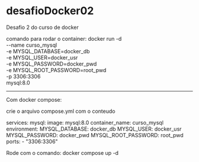 # desafioDocker02
Desafio 2 do curso de docker

comando para rodar o container:
docker run -d \
  --name curso_mysql \
  -e MYSQL_DATABASE=docker_db \
  -e MYSQL_USER=docker_usr \
  -e MYSQL_PASSWORD=docker_pwd \
  -e MYSQL_ROOT_PASSWORD=root_pwd \
  -p 3306:3306 \
  mysql:8.0



**************
Com docker compose:

crie o arquivo compose.yml com o conteudo

services:
  mysql:
    image: mysql:8.0
    container_name: curso_mysql
    environment:
      MYSQL_DATABASE: docker_db
      MYSQL_USER: docker_usr
      MYSQL_PASSWORD: docker_pwd
      MYSQL_ROOT_PASSWORD: root_pwd
    ports:
      - "3306:3306"

Rode com o comando:
docker compose up -d

